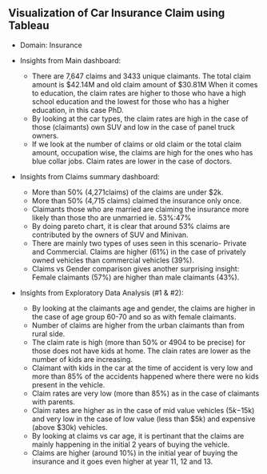 ## Visualization of Car Insurance Claim using Tableau
 - Domain: Insurance
- Insights from Main dashboard:
  - There are 7,647 claims and 3433 unique claimants. The total claim amount is $42.14M and old claim amount of $30.81M
    When it comes to education, the claim rates are higher to those who have a high school education and the lowest for those who has a higher education, in this case PhD.
  - By looking at the car types, the claim rates are high in the case of those (claimants) own SUV and low in the case of panel truck owners.
  - If we look at the number of claims or old claim or the total claim amount, occupation wise, the claims are high for the ones who has blue collar jobs. Claim rates are lower in the 
    case of doctors.

- Insights from Claims summary dashboard:
  - More than 50% (4,271claims) of the claims are under $2k.
  - More than 50% (4,715 claims) claimed the insurance only once.
  - Claimants those who are married are claiming the insurance more likely than those tho are unmarried ie. 53%:47%
  - By doing pareto chart, it is clear that around 53% claims are contributed by the owners of SUV and Minivan.
  - There are mainly two types of uses seen in this scenario- Private and Commercial. Claims are higher (61%) in the case of privately owned vehicles than commercial vehicles (39%).
  - Claims vs Gender comparison gives another surprising insight: Female claimants (57%) are higher than male claimants (43%).

- Insights from Exploratory Data Analysis (#1 & #2):
  - By looking at the claimants age and gender, the claims are higher in the case of age group 60-70 and so as with female claimants.
  - Number of claims are higher from the urban claimants than from rural side.
  - The claim rate is high (more than 50% or 4904 to be precise) for those does not have kids at home. The clain rates are lower as the number of kids are increasing.
  - Claimant with kids in the car at the time of accident is very low and more than 85% of the accidents happened where there were no kids present in the vehicle. 
  - Claim rates are very low (more than 85%) as in the case of claimants with parents.
  - Claim rates are higher as in the case of mid value vehicles ($5k-$15k) and very low in the case of low value (less than $5k) and expensive (above $30k) vehicles.
  - By looking at claims vs car age, it is pertinant that the claims are mainly happening in the initial 2 years of buying the vehicle.
  - Claims are higher (around 10%) in the initial year of buying the insurance and it goes even higher at year 11, 12 and 13.
